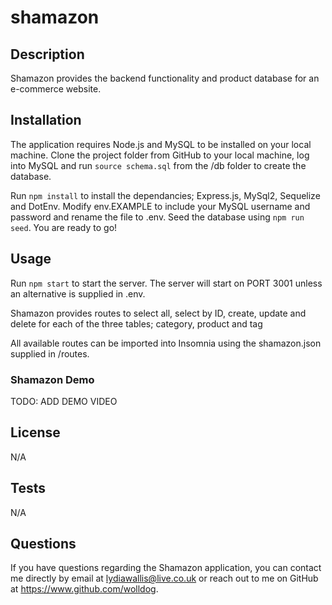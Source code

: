 # shamazon

## Description

Shamazon provides the backend functionality and product database for an e-commerce website.

## Installation

The application requires Node.js and MySQL to be installed on your local machine. Clone the project folder from GitHub to your local machine, log into MySQL and run `source schema.sql` from the /db folder to create the database.

Run `npm install` to install the dependancies; Express.js, MySql2, Sequelize and DotEnv. Modify env.EXAMPLE to include your MySQL username and password and rename the file to .env. Seed the database using `npm run seed`. You are ready to go!


## Usage

Run `npm start` to start the server. The server will start on PORT 3001 unless an alternative is supplied in .env.

Shamazon provides routes to select all, select by ID, create, update and delete for each of the three tables; category, product and tag

All available routes can be imported into Insomnia using the shamazon.json supplied in /routes.


### Shamazon Demo

TODO: ADD DEMO VIDEO

## License

N/A

## Tests

N/A

## Questions

  If you have questions regarding the Shamazon application,
  you can contact me directly by email at lydiawallis@live.co.uk or reach out
  to me on GitHub at https://www.github.com/wolldog.


